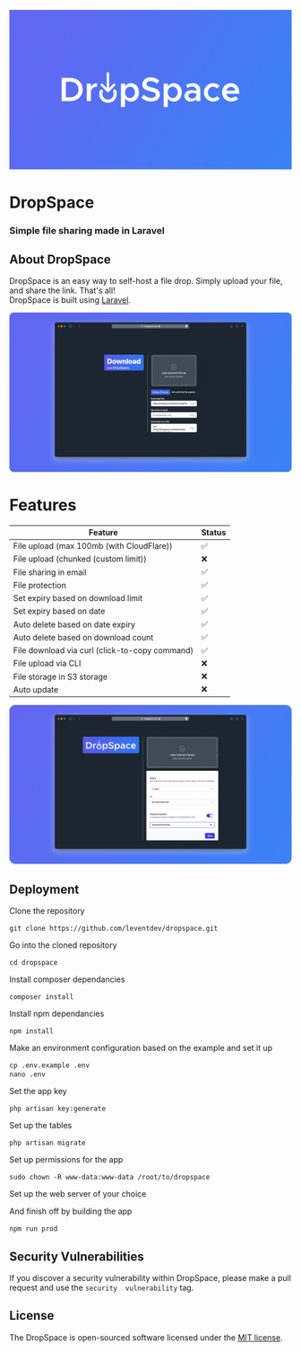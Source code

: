 <p align="center"><a><img src="/public/mockups/logo.png"></a></p>

<!-- 
    Insert tags, badges, etc... here
-->

# DropSpace

### Simple file sharing made in Laravel

## About DropSpace

DropSpace is an easy way to self-host a file drop. Simply upload your file, and share the link. That's all!  
DropSpace is built using [Laravel](https://laravel.com).

![](/public/mockups/download.png)

# Features

| Feature                                        | Status             |
| ---------------------------------------------- | ------------------ |
| File upload (max 100mb (with CloudFlare))      | :white_check_mark: |
| File upload (chunked (custom limit))           | :x:                |
| File sharing in email                          | :white_check_mark: |
| File protection                                | :white_check_mark: |
| Set expiry based on download limit             | :white_check_mark: |
| Set expiry based on date                       | :white_check_mark: |
| Auto delete based on date expiry               | :white_check_mark: |
| Auto delete based on download count            | :white_check_mark: |
| File download via curl (click-to-copy command) | :white_check_mark: |
| File upload via CLI                            | :x:                |
| File storage in S3 storage                     | :x:                |
| Auto update                                    | :x:                |

<!-- list features todo -->

![](/public/mockups/upload-settings.png)

## Deployment

Clone the repository

```
git clone https://github.com/leventdev/dropspace.git
```

Go into the cloned repository

```
cd dropspace
```

Install composer dependancies

```
composer install
```

Install npm dependancies

```
npm install
```

Make an environment configuration based on the example and set it up

```
cp .env.example .env
nano .env
```

Set the app key

```
php artisan key:generate
```

Set up the tables

```
php artisan migrate
```

Set up permissions for the app

```
sudo chown -R www-data:www-data /root/to/dropspace
```

Set up the web server of your choice

And finish off by building the app

```
npm run prod
```

## Security Vulnerabilities

If you discover a security vulnerability within DropSpace, please make a pull request and use the `security  vulnerability` tag.

## License

The DropSpace is open-sourced software licensed under the [MIT license](https://opensource.org/licenses/MIT).

